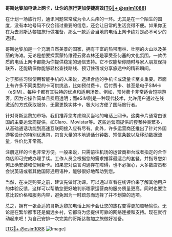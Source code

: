 **哥斯达黎加电话上网卡，让你的旅行更加便捷高效[[TG💪+ @esim1088](https://t.me/s/esim1088)]**

在计划一场旅行时，通讯问题常常成为令人头疼的一环。尤其是在一个陌生的国度，没有本地号码不仅会错过重要的信息，还会让日常的生活变得不便。如果你正在为去哥斯达黎加旅行做准备，那么一款适合当地的电话上网卡绝对是必不可少的选择。

哥斯达黎加是一个充满自然美景的国家，拥有丰富的热带雨林、壮丽的火山以及美丽的海滩。无论是想要探索蒙特维德云雾森林还是享受圣何塞的文化氛围，一款优质的电话上网卡都能为你提供稳定的通信支持。它不仅能帮你随时与家人朋友保持联系，还能确保你能够轻松查找路线、预订住宿或分享旅途中的精彩瞬间。

对于那些习惯使用智能手机的人来说，选择合适的手机卡或流量卡至关重要。市面上有许多不同类型的卡可供挑选，比如预付费卡、后付费卡、甚至是电子SIM卡（eSIM）。每种卡都有其独特的优点和适用场景。例如，预付费卡非常适合短期游客，因为它操作简单且费用透明；而eSIM则是一种现代技术，允许用户通过在线激活的方式获取服务，无需更换实体卡，极大地方便了国际旅行者。

针对哥斯达黎加市场，我们推荐您考虑购买当地的电话上网卡。这类卡片通常由该国的主要运营商提供，如Claro、Movistar等。这些运营商提供的套餐种类繁多，从基础通话功能到高速互联网接入应有尽有。此外，许多运营商还推出了针对外国游客设计的特别优惠包，包含大量的本地通话分钟数、短信条数以及移动数据流量，性价比非常高。

注册这样的卡也非常方便。一般来说，只需前往机场的运营商柜台或者指定的合作商店即可完成办理手续。工作人员会根据您的需求推荐最适合的套餐，并指导您如何正确安装和使用新卡。如果您对语言沟通存在障碍，也不必担心，大多数店员都会说英语或者其他国际通用语种，能够很好地帮助到您。

当然，在决定购买之前，建议先做好功课。可以通过查看在线评价来了解其他用户的体验反馈，这样可以帮助您更好地判断哪家运营商的服务质量更高。同时也要注意比较价格和服务内容，避免因为一时疏忽而选择了并不划算的选项。

总之，拥有一张合适的哥斯达黎加电话上网卡会让您的旅程变得更加顺畅愉快。无论是在繁华都市还是偏远乡村，它都将为您提供可靠的网络连接和支持。现在就行动起来吧！为自己安排一次完美的哥斯达黎加之旅做好准备。

[[TG💪+ @esim1088](https://t.me/s/esim1088) ![Image](https://i.postimg.cc/4NQfJmqS/Snipaste-2025-05-13-00-14-12.png)]